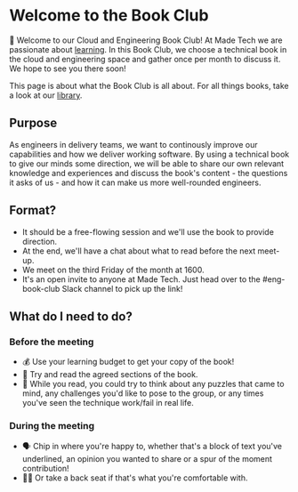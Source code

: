 # Welcome to the Book Club

👋 Welcome to our Cloud and Engineering Book Club! At Made Tech we are passionate about [learning](../../../guides/learning/README.md). In this Book Club, we choose a technical book in the cloud and engineering space and gather once per month to discuss it. We hope to see you there soon!

This page is about what the Book Club is all about. For all things books, take a look at our [library](/communities-of-practice/cloud-and-engineering/book-club/library/library.md).

## Purpose

As engineers in delivery teams, we want to continously improve our capabilities and how we deliver working software. By using a technical book to give our minds some direction, we will be able to share our own relevant knowledge and experiences and discuss the book's content - the questions it asks of us - and how it can make us more well-rounded engineers.

## Format?

- It should be a free-flowing session and we'll use the book to provide direction.
- At the end, we'll have a chat about what to read before the next meet-up.
- We meet on the third Friday of the month at 1600.
- It's an open invite to anyone at Made Tech. Just head over to the #eng-book-club Slack channel to pick up the link!

## What do I need to do?

### Before the meeting

- 💰 Use your learning budget to get your copy of the book!
- 📖 Try and read the agreed sections of the book.
- 🧐 While you read, you could try to think about any puzzles that came to mind, any challenges you'd like to pose to the group, or any times you've seen the technique work/fail in real life. 

### During the meeting

- 🗣 Chip in where you're happy to, whether that's a block of text you've underlined, an opinion you wanted to share or a spur of the moment contribution!
- 🧘‍♀️ Or take a back seat if that's what you're comfortable with.

